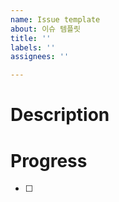 ```yaml
---
name: Issue template
about: 이슈 템플릿
title: ''
labels: ''
assignees: ''

---
```


# Description

# Progress
- [ ]
